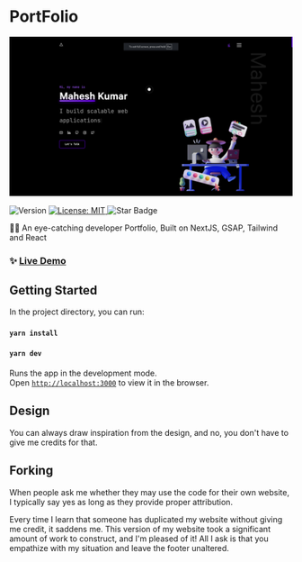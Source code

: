 # PortFolio

<a href="https://mahesh-zeta.vercel.app/">
  <img alt="Portfolio" src="./public/preview.png" />
</a>

<p>
  <img alt="Version" src="https://img.shields.io/badge/version-1.0.0-blue.svg?cacheSeconds=2592000" />
  <a href="#" target="_blank">
    <img alt="License: MIT" src="https://img.shields.io/badge/License-MIT-yellow.svg" />
  </a>
  <img src="https://img.shields.io/static/v1?label=%F0%9F%8C%9F&message=If%20Useful&style=style=flat&color=BC4E99" alt="Star Badge"/>
</p>

👨‍🎓 An eye-catching developer Portfolio, Built on NextJS, GSAP, Tailwind and React

### ✨ [Live Demo](https://mahesh-zeta.vercel.app/)

## Getting Started

In the project directory, you can run:

#### `yarn install`

#### `yarn dev`

Runs the app in the development mode.\
Open [`http://localhost:3000`](http://localhost:3000) to view it in the browser.

## Design

You can always draw inspiration from the design, and no, you don't have to give me credits for that.

## Forking

When people ask me whether they may use the code for their own website, I typically say yes as long as they provide proper attribution.

Every time I learn that someone has duplicated my website without giving me credit, it saddens me. This version of my website took a significant amount of work to construct, and I'm pleased of it! All I ask is that you empathize with my situation and leave the footer unaltered.

